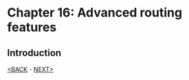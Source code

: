 # Chapter 16: Advanced routing features

## Introduction

<!--
> SUMMARRY AND UPDATE ==========================
.
> CONTENTS =====================================

# Chapter 16: Advanced routing features
## Introduction
.
> GITHUB =====================================
-->

[<BACK](00-Content.md) - [NEXT>](01-Introduction.md)